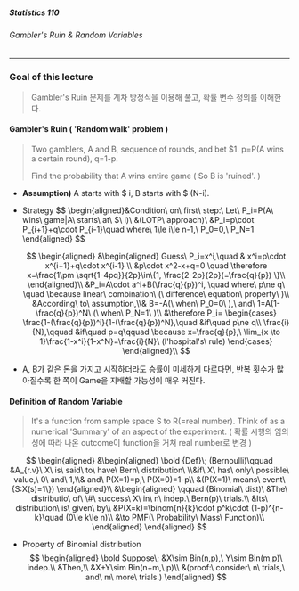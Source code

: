 ##### Statistics 110

###### Gambler's Ruin & Random Variables

---



### Goal of this lecture

> Gambler's Ruin 문제를 계차 방정식을 이용해 풀고, 확률 변수 정의를 이해한다.







#### Gambler's Ruin ( 'Random walk' problem )

> Two gamblers, A and B, sequence of rounds, and bet $1. p=P(A wins a certain round), q=1-p.
>
> Find the probability that A wins entire game ( So B is 'ruined'. )

- **Assumption)** A starts with $ i, B starts with $ (N-i).

- Strategy
  $$
  \begin{aligned}&Condition\ on\ first\ step:\ Let\ P_i=P(A\ wins\ game|A\ starts\ at\ $\ i)\\
  &(LOTP\ approach)\\ &P_i=p\cdot P_{i+1}+q\cdot P_{i-1}\quad where\ 1\le i\le n-1,\ P_0=0,\ P_N=1 \end{aligned}
  $$
  

  
  $$
  \begin{aligned}
  &\begin{aligned}
  Guess\ P_i=x^i,\quad & x^i=p\cdot x^{i+1}+q\cdot x^{i-1} \\ &p\cdot x^2-x+q=0 \quad \therefore x=\frac{1\pm \sqrt{1-4pq}}{2p}\in\{1, \frac{2-2p}{2p}(=\frac{q}{p}) \}\\
  \end{aligned}\\
  &P_i=A\cdot a^i+B(\frac{q}{p})^i, \quad where\ p\ne q\ \quad \because linear\ combination\ (\ difference\ equation\ property\ )\\
  &According\ to\ assumption,\\& B=-A(\ when\ P_0=0\ ),\ and\ 1=A(1-\frac{q}{p})^N\ (\ when\ P_N=1\ )\\
  &\therefore P_i=
  \begin{cases}
  \frac{1-(\frac{q}{p})^i}{1-(\frac{q}{p})^N},\quad &if\quad p\ne q\\
  \frac{i}{N},\qquad &if\quad p=q\qquad \because x=\frac{q}{p},\ \lim_{x \to 1}\frac{1-x^i}{1-x^N}=\frac{i}{N}\ (l'hospital's\ rule)
  \end{cases}
  \end{aligned}\\
  $$
  

- A, B가 같은 돈을 가지고 시작하더라도 승률이 미세하게 다르다면, 반복 횟수가 많아질수록 한 쪽이 Game을 지배할 가능성이 매우 커진다.





#### Definition of Random Variable

> It's a function from sample space S to R(=real number). Think of as a numerical 'Summary' of an aspect of the experiment. ( 확률 시행의 임의성에 따라 나온 outcome이 function을 거쳐 real number로 변경  )

$$
\begin{aligned}
&\begin{aligned}
\bold {Def}\; (Bernoulli)\qquad &A_{r.v}\ X\ is\ said\ to\ have\ Bern\ distribution\ \\&if\ X\ has\ only\ possible\ value,\ 0\ and\ 1,\\& and\ P(X=1)=p,\ P(X=0)=1-p\\
&(P(X=1)\ means\ event\{S:X(s)=1\})
\end{aligned}\\
&\begin{aligned}
\qquad (Binomial\ dist)\ &The\ distributio\ of\ \#\ success\ X\ in\ n\ indep.\ Bern(p)\ trials.\\
&Its\ distribution\ is\ given\ by\\
&P(X=k)=\binom{n}{k}\cdot p^k\cdot (1-p)^{n-k}\quad (0\le k\le n)\\
&\to PMF(\ Probability\ Mass\ Function)\\
\end{aligned}
\end{aligned}
$$

- Property of Binomial distribution
  $$
  \begin{aligned}
  \bold Suppose\; &X\sim Bin(n,p),\ Y\sim Bin(m,p)\ indep.\\
  &Then,\\
  &X+Y\sim Bin(n+m,\ p)\\
  &(proof:\ consider\ n\ trials,\ and\ m\ more\ trials.)
  \end{aligned}
  $$
  





